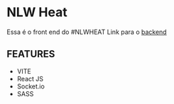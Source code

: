 # NLW Heat
Essa é o front end do #NLWHEAT
Link para o [backend](https://github.com/gabrielmelogm/give-me-feedback-backend)

## FEATURES
- VITE
- React JS
- Socket.io
- SASS